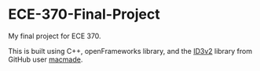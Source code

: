 # ECE-370-Final-Project
My final project for ECE 370.

This is built using C++, openFrameworks library, and the [ID3v2](https://github.com/macmade/ID3v2) library from GitHub user [macmade](https://github.com/macmade).
